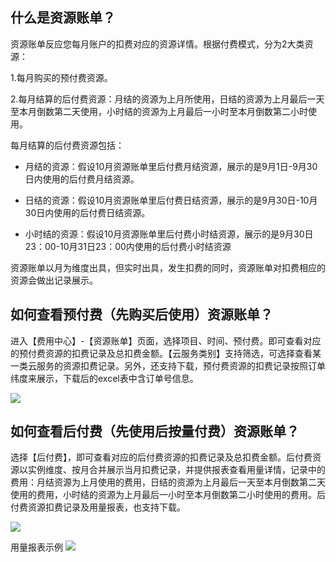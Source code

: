 ## 什么是资源账单？

资源账单反应您每月账户的扣费对应的资源详情。根据付费模式，分为2大类资源：

1.每月购买的预付费资源。

2.每月结算的后付费资源：月结的资源为上月所使用，日结的资源为上月最后一天至本月倒数第二天使用，小时结的资源为上月最后一小时至本月倒数第二小时使用。

每月结算的后付费资源包括：

- 月结的资源：假设10月资源账单里后付费月结资源，展示的是9月1日-9月30日内使用的后付费月结资源。

- 日结的资源：假设10月资源账单里后付费日结资源，展示的是9月30日-10月30日内使用的后付费日结资源。

- 小时结的资源：假设10月资源账单里后付费小时结资源，展示的是9月30日23：00-10月31日23：00内使用的后付费小时结资源

资源账单以月为维度出具，但实时出具，发生扣费的同时，资源账单对扣费相应的资源会做出记录展示。

## 如何查看预付费（先购买后使用）资源账单？

进入【费用中心】-【资源账单】页面，选择项目、时间、预付费。即可查看对应的预付费资源的扣费记录及总扣费金额。【云服务类别】支持筛选，可选择查看某一类云服务的资源扣费记录。另外，还支持下载，预付费资源的扣费记录按照订单纬度来展示，下载后的excel表中含订单号信息。

![](https://mc.qcloudimg.com/static/img/c545bb93d08854ca2214249385f1170c/1.png)

## 如何查看后付费（先使用后按量付费）资源账单？

选择【后付费】，即可查看对应的后付费资源的扣费记录及总扣费金额。后付费资源以实例维度、按月合并展示当月扣费记录，并提供报表查看用量详情，记录中的费用：月结资源为上月使用的费用，日结的资源为上月最后一天至本月倒数第二天使用的费用，小时结的资源为上月最后一小时至本月倒数第二小时使用的费用。后付费资源扣费记录及用量报表，也支持下载。

![](https://mc.qcloudimg.com/static/img/919e97e8ef317b19fcc4e14c189f89b4/2.png)

用量报表示例
![](https://mc.qcloudimg.com/static/img/0595c66859a84a25231274b19017a3ed/3.png)